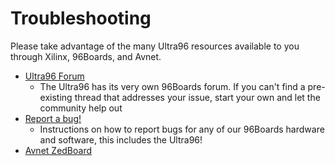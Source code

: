 # Troubleshooting

Please take advantage of the many Ultra96 resources available to you through Xilinx, 96Boards, and Avnet.

- [Ultra96 Forum](http://www.96boards.org/forums/forum/products/ultra96/)
   - The Ultra96 has its very own 96Boards forum. If you can't find a pre-existing thread that addresses your issue, start your own and let the community help out
- [Report a bug!](../../../Report_a_bug.md)
   - Instructions on how to report bugs for any of our 96Boards hardware and software, this includes the Ultra96!
- [Avnet ZedBoard]()